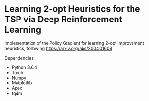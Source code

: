 # Learning 2-opt Heuristics for the TSP via Deep Reinforcement Learning


Implementation of the Policy Gradient for learning 2-opt improvement heuristics, following https://arxiv.org/abs/2004.01608

Dependencies: 
- Python 3.6.4
- Torch
- Numpy
- Matplotlib
- Apex
- tqdm
